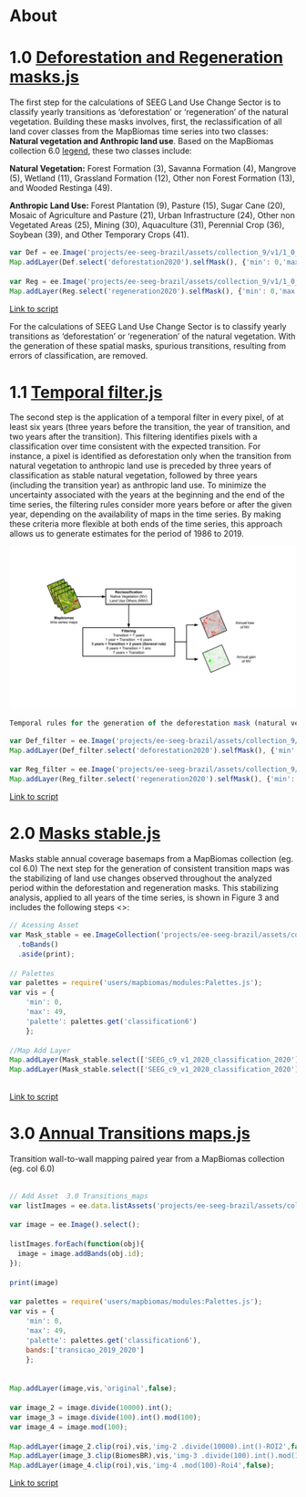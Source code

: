 # About


# 1.0 [Deforestation and Regeneration masks.js](https://github.com/souza-eab/SEEG_BR/blob/main/1._Spatial_analyses/1.0_Deforestation_and_regeneration_masks.js)

The first step for the calculations of SEEG Land Use Change Sector is to classify yearly transitions as ‘deforestation’ or ‘regeneration’ of the natural vegetation. Building these masks involves, first, the reclassification of all land cover classes from the MapBiomas time series into two classes: **Natural vegetation and Anthropic land use**. Based on the MapBiomas collection 6.0 [legend](https://mapbiomas-br-site.s3.amazonaws.com/downloads/Colecction%206/Cod_Class_legenda_Col6_MapBiomas_BR.pdf), these two classes include:

**Natural Vegetation:** Forest Formation (3), Savanna Formation (4), Mangrove (5), Wetland (11), Grassland Formation (12), Other non Forest Formation (13), and Wooded Restinga (49).

**Anthropic Land Use:** Forest Plantation (9), Pasture (15), Sugar Cane (20), Mosaic of Agriculture and Pasture (21), Urban Infrastructure (24), Other non Vegetated Areas (25), Mining (30), Aquaculture (31), Perennial Crop (36), Soybean (39), and Other Temporary Crops (41).

```javascript
var Def = ee.Image('projects/ee-seeg-brazil/assets/collection_9/v1/1_0_Deforestation_masks');
Map.addLayer(Def.select('deforestation2020').selfMask(), {'min': 0,'max': 1, 'palette': '#FFFFFF,#FF0000'},"Deforestation_2020");

var Reg = ee.Image('projects/ee-seeg-brazil/assets/collection_9/v1/1_0_Regeneration_masks');
Map.addLayer(Reg.select('regeneration2020').selfMask(), {'min': 0,'max': 1, 'palette': '#FFFFFF,#00FF00'},"Regeneration_2020") 
```
[Link to script](https://code.earthengine.google.com/4051918e07c956ad8524957dff747d83)

For the calculations of SEEG Land Use Change Sector is to classify yearly transitions as ‘deforestation’ or ‘regeneration’ of the natural vegetation. With the generation of these spatial masks, spurious transitions, resulting from errors of classification, are removed. 

# 1.1 [Temporal filter.js](https://github.com/souza-eab/SEEG_BR/blob/main/1._Spatial_analyses/1.1_Temporal_filter.js)

The second step is the application of a temporal filter in every pixel, of at least six years (three years before the transition, the year of transition, and two years after the transition). This filtering identifies pixels with a classification over time consistent with the expected transition. For instance, a pixel is identified as deforestation only when the transition from natural vegetation to anthropic land use is preceded by three years of classification as stable natural vegetation, followed by three years (including the transition year) as anthropic land use. To minimize the uncertainty associated with the years at the beginning and the end of the time series, the filtering rules consider more years before or after the given year, depending on the availability of maps in the time series. By making these criteria more flexible at both ends of the time series, this approach allows us to generate estimates for the period of 1986 to 2019. 

<div align = 'center'>
<img src='https://github.com/souza-eab/SEEG_BR/blob/0a5d6297fd921315be95dc781be77c4e9848cc09/aux/Zimbres_et_al_2022_SEEG_BR_Figures.jpg' height='auto' width='1380'/>
</div>

```javascript
Temporal rules for the generation of the deforestation mask (natural vegetation loss) and the regeneration mask (natural vegetation gain) for each year of the MapBiomas time series. 
```
```javascript
var Def_filter = ee.Image('projects/ee-seeg-brazil/assets/collection_9/v1/1_0_Deforestation_masks');
Map.addLayer(Def_filter.select('deforestation2020').selfMask(), {'min': 0,'max': 1, 'palette': '#FFFFFF,#FF0000'},"Deforestation_filter_2020");

var Reg_filter = ee.Image('projects/ee-seeg-brazil/assets/collection_9/v1/1_0_Regeneration_masks');
Map.addLayer(Reg_filter.select('regeneration2020').selfMask(), {'min': 0,'max': 1, 'palette': '#FFFFFF,#00FF00'},"Regeneration_filter_2020") 
```
[Link to script](https://code.earthengine.google.com/2168f9616bebe4834b4dd9fe7f328c43)


# 2.0 [Masks stable.js](https://github.com/souza-eab/SEEG_BR/blob/main/1._Spatial_analyses/2.0_Masks_stable.js)

Masks stable annual coverage basemaps from a MapBiomas collection (eg. col 6.0)
The next step for the generation of consistent transition maps was the stabilizing of land use changes observed throughout the analyzed period within the deforestation and regeneration masks. This stabilizing analysis, applied to all years of the time series, is shown in Figure 3 and includes the following steps <>:


```javascript
// Acessing Asset
var Mask_stable = ee.ImageCollection('projects/ee-seeg-brazil/assets/collection_9/v1/2_1_Mask_stable')
  .toBands()
  .aside(print);
  
// Palettes
var palettes = require('users/mapbiomas/modules:Palettes.js');
var vis = {
    'min': 0,
    'max': 49,
    'palette': palettes.get('classification6')
    };

//Map Add Layer   
Map.addLayer(Mask_stable.select(['SEEG_c9_v1_2020_classification_2020']).clip(roi), vis, '2_1_Mask_stable_ROI');
Map.addLayer(Mask_stable.select(['SEEG_c9_v1_2020_classification_2020']).clip(BiomesBR), vis, '2_1_Mask_stable_Biomes_BR',false);
  
```
[Link to script](https://code.earthengine.google.com/d08ff95922dfe6689e1bc221b0c7f0c5)


# 3.0 [Annual Transitions maps.js](https://github.com/souza-eab/SEEG_BR/blob/main/1._Spatial_analyses/3.0_Transitions_maps.js)

Transition wall-to-wall mapping paired year from a MapBiomas collection (eg. col 6.0)

```javascript

// Add Asset  3.0 Transitions_maps
var listImages = ee.data.listAssets('projects/ee-seeg-brazil/assets/collection_9/v1/3_0_Transitions_maps').assets;

var image = ee.Image().select();

listImages.forEach(function(obj){
  image = image.addBands(obj.id);
});

print(image)

var palettes = require('users/mapbiomas/modules:Palettes.js');
var vis = {
    'min': 0,
    'max': 49,
    'palette': palettes.get('classification6'),
    bands:['transicao_2019_2020']
    };


Map.addLayer(image,vis,'original',false);

var image_2 = image.divide(10000).int();
var image_3 = image.divide(100).int().mod(100);
var image_4 = image.mod(100);

Map.addLayer(image_2.clip(roi),vis,'img-2 .divide(10000).int()-ROI2',false);
Map.addLayer(image_3.clip(BiomesBR),vis,'img-3 .divide(100).int().mod(100)-ROI3',false);
Map.addLayer(image_4.clip(roi),vis,'img-4 .mod(100)-Roi4',false);
```
[Link to script](https://code.earthengine.google.com/a49a06b9bcc0723a198d536970fbc64b)

